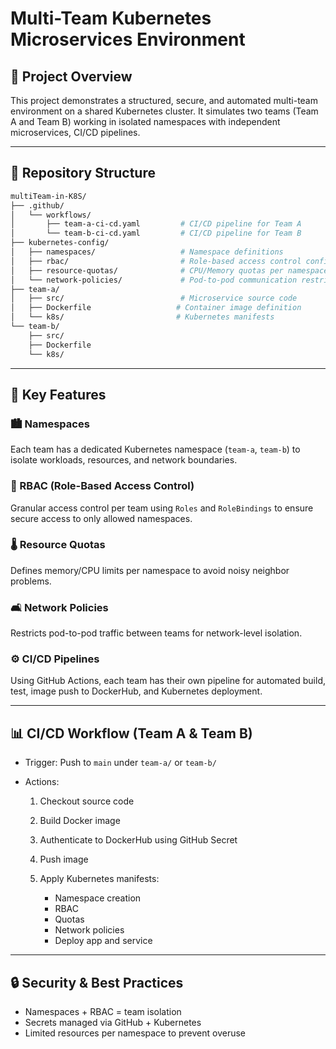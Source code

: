 # Multi-Team Kubernetes Microservices Environment

## 🔢 Project Overview

This project demonstrates a structured, secure, and automated multi-team environment on a shared Kubernetes cluster. It simulates two teams (Team A and Team B) working in isolated namespaces with independent microservices, CI/CD pipelines.

---

## 📂 Repository Structure

```bash
multiTeam-in-K8S/
├── .github/
│   └── workflows/
│       ├── team-a-ci-cd.yaml         # CI/CD pipeline for Team A
│       └── team-b-ci-cd.yaml         # CI/CD pipeline for Team B
├── kubernetes-config/
│   ├── namespaces/                   # Namespace definitions
│   ├── rbac/                         # Role-based access control configs
│   ├── resource-quotas/              # CPU/Memory quotas per namespace
│   └── network-policies/             # Pod-to-pod communication restrictions
├── team-a/
│   ├── src/                          # Microservice source code
│   ├── Dockerfile                   # Container image definition
│   └── k8s/                         # Kubernetes manifests
└── team-b/
    ├── src/
    ├── Dockerfile
    └── k8s/
```

---

## 🚀 Key Features

### 🏙️ Namespaces

Each team has a dedicated Kubernetes namespace (`team-a`, `team-b`) to isolate workloads, resources, and network boundaries.

### 🔐 RBAC (Role-Based Access Control)

Granular access control per team using `Roles` and `RoleBindings` to ensure secure access to only allowed namespaces.

### 🌡️ Resource Quotas

Defines memory/CPU limits per namespace to avoid noisy neighbor problems.

### 🛋️ Network Policies

Restricts pod-to-pod traffic between teams for network-level isolation.

### ⚙️ CI/CD Pipelines

Using GitHub Actions, each team has their own pipeline for automated build, test, image push to DockerHub, and Kubernetes deployment.

---

## 📊 CI/CD Workflow (Team A & Team B)

* Trigger: Push to `main` under `team-a/` or `team-b/`
* Actions:

  1. Checkout source code
  2. Build Docker image
  3. Authenticate to DockerHub using GitHub Secret
  4. Push image
  5. Apply Kubernetes manifests:

     * Namespace creation
     * RBAC
     * Quotas
     * Network policies
     * Deploy app and service

---

## 🔒 Security & Best Practices

* Namespaces + RBAC = team isolation
* Secrets managed via GitHub + Kubernetes
* Limited resources per namespace to prevent overuse


